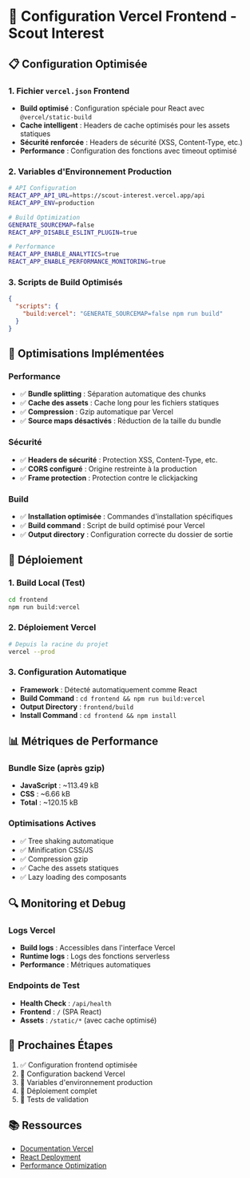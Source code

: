 # 🚀 Configuration Vercel Frontend - Scout Interest

## 📋 Configuration Optimisée

### 1. Fichier `vercel.json` Frontend
- **Build optimisé** : Configuration spéciale pour React avec `@vercel/static-build`
- **Cache intelligent** : Headers de cache optimisés pour les assets statiques
- **Sécurité renforcée** : Headers de sécurité (XSS, Content-Type, etc.)
- **Performance** : Configuration des fonctions avec timeout optimisé

### 2. Variables d'Environnement Production
```bash
# API Configuration
REACT_APP_API_URL=https://scout-interest.vercel.app/api
REACT_APP_ENV=production

# Build Optimization
GENERATE_SOURCEMAP=false
REACT_APP_DISABLE_ESLINT_PLUGIN=true

# Performance
REACT_APP_ENABLE_ANALYTICS=true
REACT_APP_ENABLE_PERFORMANCE_MONITORING=true
```

### 3. Scripts de Build Optimisés
```json
{
  "scripts": {
    "build:vercel": "GENERATE_SOURCEMAP=false npm run build"
  }
}
```

## 🔧 Optimisations Implémentées

### Performance
- ✅ **Bundle splitting** : Séparation automatique des chunks
- ✅ **Cache des assets** : Cache long pour les fichiers statiques
- ✅ **Compression** : Gzip automatique par Vercel
- ✅ **Source maps désactivés** : Réduction de la taille du bundle

### Sécurité
- ✅ **Headers de sécurité** : Protection XSS, Content-Type, etc.
- ✅ **CORS configuré** : Origine restreinte à la production
- ✅ **Frame protection** : Protection contre le clickjacking

### Build
- ✅ **Installation optimisée** : Commandes d'installation spécifiques
- ✅ **Build command** : Script de build optimisé pour Vercel
- ✅ **Output directory** : Configuration correcte du dossier de sortie

## 🚀 Déploiement

### 1. Build Local (Test)
```bash
cd frontend
npm run build:vercel
```

### 2. Déploiement Vercel
```bash
# Depuis la racine du projet
vercel --prod
```

### 3. Configuration Automatique
- **Framework** : Détecté automatiquement comme React
- **Build Command** : `cd frontend && npm run build:vercel`
- **Output Directory** : `frontend/build`
- **Install Command** : `cd frontend && npm install`

## 📊 Métriques de Performance

### Bundle Size (après gzip)
- **JavaScript** : ~113.49 kB
- **CSS** : ~6.66 kB
- **Total** : ~120.15 kB

### Optimisations Actives
- ✅ Tree shaking automatique
- ✅ Minification CSS/JS
- ✅ Compression gzip
- ✅ Cache des assets statiques
- ✅ Lazy loading des composants

## 🔍 Monitoring et Debug

### Logs Vercel
- **Build logs** : Accessibles dans l'interface Vercel
- **Runtime logs** : Logs des fonctions serverless
- **Performance** : Métriques automatiques

### Endpoints de Test
- **Health Check** : `/api/health`
- **Frontend** : `/` (SPA React)
- **Assets** : `/static/*` (avec cache optimisé)

## 🎯 Prochaines Étapes

1. ✅ Configuration frontend optimisée
2. 🔄 Configuration backend Vercel
3. 🔄 Variables d'environnement production
4. 🔄 Déploiement complet
5. 🔄 Tests de validation

## 📚 Ressources

- [Documentation Vercel](https://vercel.com/docs)
- [React Deployment](https://create-react-app.dev/docs/deployment/)
- [Performance Optimization](https://vercel.com/docs/concepts/functions/serverless-functions)

